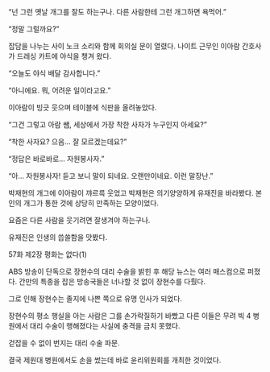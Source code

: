 “넌 그런 옛날 개그를 잘도 하는구나. 다른 사람한테 그런 개그하면 욕먹어.”

“정말 그럴까요?”

잡담을 나누는 사이 노크 소리와 함께 회의실 문이 열렸다. 나이트 근무인 이아람 간호사가 드레싱 카트에 야식을 챙겨 왔다.

“오늘도 야식 배달 감사합니다.”

“아니에요. 뭐, 어려운 일이라고요.”

이아람이 빙긋 웃으며 테이블에 식판을 올려놓았다.

“그건 그렇고 아람 쌤, 세상에서 가장 착한 사자가 누구인지 아세요?”

“착한 사자요? 으음… 잘 모르겠는데요?”

“정답은 바로바로… 자원봉사자.”

“아… 자원봉사자! 듣고 보니 말이 되네요. 오랜만이네요. 이런 말장난.”

박재현의 개그에 이아람이 꺄르륵 웃었고 박재현은 의기양양하게 유재진을 바라봤다. 본인의 개그가 통한 것에 상당히 만족하는 모양이었다.

요즘은 다른 사람을 웃기려면 잘생겨야 하는구나.

유재진은 인생의 씁쓸함을 맛봤다.

57화 제2장 평화는 없다(1)

ABS 방송이 단독으로 장현수의 대리 수술을 밝힌 후 해당 뉴스는 여러 매스컴으로 퍼졌다. 간만의 특종을 잡은 방송국들은 너나할 것 없이 장현수를 다뤘다.

그로 인해 장현수는 졸지에 나쁜 쪽으로 유명 인사가 되었다.

장현수의 평소 행실을 아는 사람은 그를 손가락질하기 바빴고 다른 이들은 무려 빅 4 병원에서 대리 수술이 행해졌다는 사실에 충격을 금치 못했다.

걷잡을 수 없이 번지는 대리 수술 파문.

결국 제원대 병원에서도 손을 썼는데 바로 윤리위원회를 개최한 것이었다.